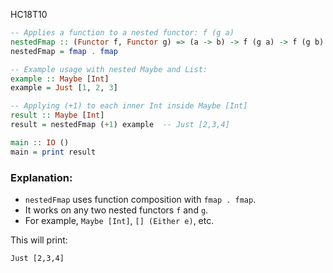 HC18T10

```haskell
-- Applies a function to a nested functor: f (g a)
nestedFmap :: (Functor f, Functor g) => (a -> b) -> f (g a) -> f (g b)
nestedFmap = fmap . fmap

-- Example usage with nested Maybe and List:
example :: Maybe [Int]
example = Just [1, 2, 3]

-- Applying (+1) to each inner Int inside Maybe [Int]
result :: Maybe [Int]
result = nestedFmap (+1) example  -- Just [2,3,4]

main :: IO ()
main = print result
```

### Explanation:

* `nestedFmap` uses function composition with `fmap . fmap`.
* It works on any two nested functors `f` and `g`.
* For example, `Maybe [Int]`, `[] (Either e)`, etc.

This will print:

```
Just [2,3,4]
```
